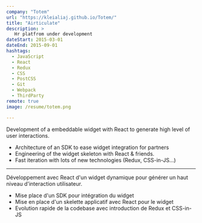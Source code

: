 ```yaml
---
company: "Totem"
url: "https://kleialiaj.github.io/Totem/"
title: "Airticulate"
description: >
   Hr platfrom under development
dateStart: 2015-03-01
dateEnd: 2015-09-01
hashtags:
  - JavaScript
  - React
  - Redux
  - CSS
  - PostCSS
  - Git
  - Webpack
  - ThirdParty
remote: true
image: /resume/totem.png

---
```


Development of a embeddable widget with React to generate high level of user
interactions.

- Architecture of an SDK to ease widget integration for partners
- Engineering of the widget skeleton with React & friends.
- Fast iteration with lots of new technologies (Redux, CSS-in-JS...)

---

Développement avec React d'un widget dynamique pour générer un haut niveau
d'interaction utilisateur.

- Mise place d'un SDK pour intégration du widget
- Mise en place d'un skelette applicatif avec React pour le widget
- Evolution rapide de la codebase avec introduction de Redux et CSS-in-JS
